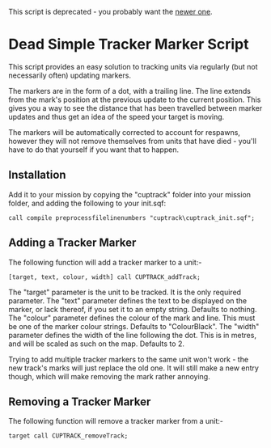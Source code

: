 This script is deprecated - you probably want the [newer one](https://github.com/ProfCupcake/CUPLIB/tree/master/Simple%20Tracker%20Markers%20v2). 

# Dead Simple Tracker Marker Script

This script provides an easy solution to tracking units via regularly (but not necessarily often) updating markers. 

The markers are in the form of a dot, with a trailing line. The line extends from the mark's position at the previous update to the current position. This gives you a way to see the distance that has been travelled between marker updates and thus get an idea of the speed your target is moving. 

The markers will be automatically corrected to account for respawns, however they will not remove themselves from units that have died - you'll have to do that yourself if you want that to happen. 

## Installation

Add it to your mission by copying the "cuptrack" folder into your mission folder, and adding the following to your init.sqf:

`call compile preprocessfilelinenumbers "cuptrack\cuptrack_init.sqf";`

## Adding a Tracker Marker

The following function will add a tracker marker to a unit:-

`[target, text, colour, width] call CUPTRACK_addTrack;`

The "target" parameter is the unit to be tracked. It is the only required parameter. 
The "text" parameter defines the text to be displayed on the marker, or lack thereof, if you set it to an empty string. Defaults to nothing.
The "colour" parameter defines the colour of the mark and line. This must be one of the marker colour strings. Defaults to "ColourBlack". 
The "width" parameter defines the width of the line following the dot. This is in metres, and will be scaled as such on the map. Defaults to 2. 

Trying to add multiple tracker markers to the same unit won't work - the new track's marks will just replace the old one. It will still make a new entry though, which will make removing the mark rather annoying. 

## Removing a Tracker Marker

The following function will remove a tracker marker from a unit:-

`target call CUPTRACK_removeTrack;`